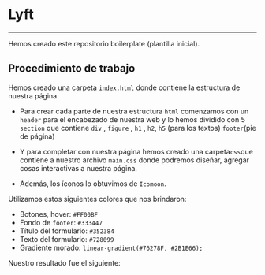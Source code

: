 # Lyft

***

Hemos creado este repositorio boilerplate (plantilla
inicial).

## Procedimiento de trabajo

Hemos creado una carpeta `index.html` donde contiene  la estructura de nuestra página 

- Para crear cada parte de nuestra estructura `html` comenzamos con un `header` para el encabezado de nuestra web y lo hemos dividido con 5 `section` que contiene `div` , `figure` , `h1` , `h2`, `h5` (para los textos) `footer`(pie de página)

- Y para completar con nuestra página hemos creado una carpeta`css`que contiene a nuestro archivo `main.css`
donde podremos diseñar, agregar cosas interactivas a nuestra página.

 - Además, los íconos lo obtuvimos de `Icomoon`.

Utilizamos estos siguientes colores que nos brindaron:
 
 - Botones, hover: `#FF00BF`
  - Fondo de `footer`: `#333447`
  - Título del formulario: `#352384`
  - Texto del formulario: `#728099`
  - Gradiente morado: `linear-gradient(#76278F, #2B1E66);`

Nuestro resultado fue el siguiente:

